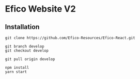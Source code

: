 # Efico Website V2

## Installation
```
git clone https://github.com/Efico-Resources/Efico-React.git
```

```
git branch develop
git checkout develop
```

```
git pull origin develop
```

```
npm install
yarn start
```